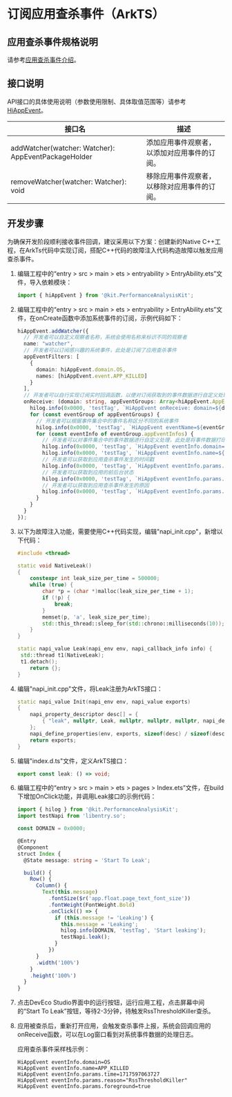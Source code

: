 # 订阅应用查杀事件（ArkTS）

## 应用查杀事件规格说明

请参考[应用查杀事件介绍](./hiappevent-watcher-app-killed-events.md)。

## 接口说明

API接口的具体使用说明（参数使用限制、具体取值范围等）请参考[HiAppEvent](../reference/apis-performance-analysis-kit/_hi_app_event.md#hiappevent)。

| 接口名                                              | 描述                                         |
| --------------------------------------------------- | -------------------------------------------- |
| addWatcher(watcher: Watcher): AppEventPackageHolder | 添加应用事件观察者，以添加对应用事件的订阅。 |
| removeWatcher(watcher: Watcher): void               | 移除应用事件观察者，以移除对应用事件的订阅。 |

## 开发步骤

为确保开发阶段顺利接收事件回调，建议采用以下方案：创建新的Native C++工程，在ArkTs代码中实现订阅，搭配C++代码的故障注入代码构造故障以触发应用查杀事件。

1. 编辑工程中的“entry > src > main > ets  > entryability > EntryAbility.ets”文件，导入依赖模块：

   ```ts
   import { hiAppEvent } from '@kit.PerformanceAnalysisKit';
   ```

2. 编辑工程中的“entry > src > main > ets  > entryability > EntryAbility.ets”文件，在onCreate函数中添加系统事件的订阅，示例代码如下：

   ```ts
   hiAppEvent.addWatcher({
     // 开发者可以自定义观察者名称，系统会使用名称来标识不同的观察者
     name: "watcher",
     // 开发者可以订阅感兴趣的系统事件，此处是订阅了应用查杀事件
     appEventFilters: [
       {
         domain: hiAppEvent.domain.OS,
         names: [hiAppEvent.event.APP_KILLED]
       }
     ],
     // 开发者可以自行实现订阅实时回调函数，以便对订阅获取到的事件数据进行自定义处理
     onReceive: (domain: string, appEventGroups: Array<hiAppEvent.AppEventGroup>) => {
       hilog.info(0x0000, 'testTag', `HiAppEvent onReceive: domain=${domain}`);
       for (const eventGroup of appEventGroups) {
         // 开发者可以根据事件集合中的事件名称区分不同的系统事件
         hilog.info(0x0000, 'testTag', `HiAppEvent eventName=${eventGroup.name}`);
         for (const eventInfo of eventGroup.appEventInfos) {
           // 开发者可以对事件集合中的事件数据进行自定义处理，此处是将事件数据打印在日志中
           hilog.info(0x0000, 'testTag', `HiAppEvent eventInfo.domain=${eventInfo.domain}`);
           hilog.info(0x0000, 'testTag', `HiAppEvent eventInfo.name=${eventInfo.name}`);
           // 开发者可以获取到应用查杀事件发生的时间戳
           hilog.info(0x0000, 'testTag', `HiAppEvent eventInfo.params.time=${eventInfo.params['time']}`);
           // 开发者可以获取到应用的前后台状态
           hilog.info(0x0000, 'testTag', `HiAppEvent eventInfo.params.foreground=${eventInfo.params['foreground']}`);
           // 开发者可以获取到应用查杀事件发生的原因
           hilog.info(0x0000, 'testTag', `HiAppEvent eventInfo.params.reason=${eventInfo.params['reason']}`);
         }
       }
     }
   });
   ```

3. 以下为故障注入功能，需要使用C++代码实现，编辑"napi_init.cpp"，新增以下代码：

   ```C++
   #include <thread>
   
   static void NativeLeak()
   {
       constexpr int leak_size_per_time = 500000;
       while (true) {
           char *p = (char *)malloc(leak_size_per_time + 1);
           if (!p) {
               break;
           }
           memset(p, 'a', leak_size_per_time);
           std::this_thread::sleep_for(std::chrono::milliseconds(10));
       }
   }
   
   static napi_value Leak(napi_env env, napi_callback_info info) {
   	std::thread t1(NativeLeak);
   	t1.detach();
       return {};
   }
   ```

4. 编辑"napi_init.cpp"文件，将Leak注册为ArkTS接口：

   ```c++
   static napi_value Init(napi_env env, napi_value exports)
   {
       napi_property_descriptor desc[] = {
           { "leak", nullptr, Leak, nullptr, nullptr, nullptr, napi_default, nullptr }, // 新增这行
       };
       napi_define_properties(env, exports, sizeof(desc) / sizeof(desc[0]), desc);
       return exports;
   }
   ```

5. 编辑"index.d.ts"文件，定义ArkTS接口：

   ```ts
   export const leak: () => void;
   ```

6. 编辑工程中的“entry > src > main > ets  > pages > Index.ets”文件，在build下增加OnClick功能，并调用Leak接口的示例代码：

   ```ts
   import { hilog } from '@kit.PerformanceAnalysisKit';
   import testNapi from 'libentry.so';
   
   const DOMAIN = 0x0000;
   
   @Entry
   @Component
   struct Index {
     @State message: string = 'Start To Leak';
   
     build() {
       Row() {
         Column() {
           Text(this.message)
             .fontSize($r('app.float.page_text_font_size'))
             .fontWeight(FontWeight.Bold)
             .onClick(() => {
               if (this.message != 'Leaking') {
                 this.message = 'Leaking';
                 hilog.info(DOMAIN, 'testTag', 'Start leaking');
                 testNapi.leak();
               }
             })
         }
         .width('100%')
       }
       .height('100%')
     }
   }
   ```

7. 点击DevEco Studio界面中的运行按钮，运行应用工程，点击屏幕中间的“Start To Leak”按钮，等待2-3分钟，待触发RssThresholdKiller查杀。

8. 应用被查杀后，重新打开应用，会触发查杀事件上报，系统会回调应用的onReceive函数，可以在Log窗口看到对系统事件数据的处理日志。

   应用查杀事件采样栈示例：

   ```text
   HiAppEvent eventInfo.domain=OS
   HiAppEvent eventInfo.name=APP_KILLED
   HiAppEvent eventInfo.params.time=1717597063727
   HiAppEvent eventInfo.params.reason="RssThresholdKiller"
   HiAppEvent eventInfo.params.foreground=true
   ```
